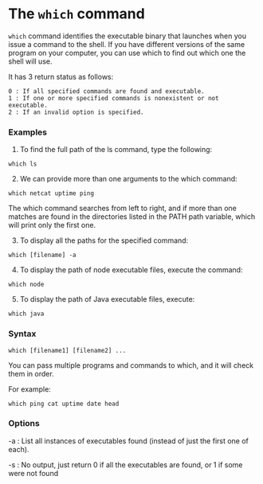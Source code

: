 # The `which` command

`which` command identifies the executable binary that launches when you issue a command to the shell. 
If you have different versions of the same program on your computer, you can use which to find out which one the shell will use.

It has 3 return status as follows:

    0 : If all specified commands are found and executable.
    1 : If one or more specified commands is nonexistent or not executable.
    2 : If an invalid option is specified.

### Examples

1. To find the full path of the ls command, type the following:

```
which ls
```

2. We can provide more than one arguments to the which command:

```
which netcat uptime ping
```

 The which command searches from left to right, and if more than one matches are found in the directories listed in the PATH path variable, which will print only the first one.

3. To display all the paths for the specified command:

```
which [filename] -a
```

4. To display the path of node executable files, execute the command:

```
which node
```

5. To display the path of Java executable files, execute:

```
which java  
```

### Syntax

```
which [filename1] [filename2] ...
```

You can pass multiple programs and commands to which, and it will check them in order. 

For example:

```which ping cat uptime date head```

### Options

-a : List all instances of executables found (instead of just the first
one of each).

-s : No output, just return 0 if all the executables are found, or 1
if some were not found